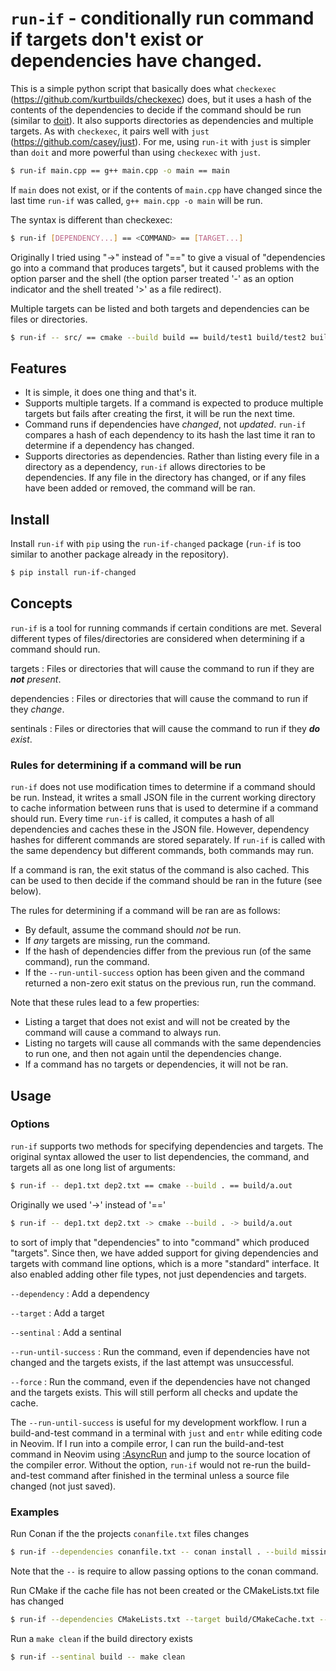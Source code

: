 # `run-if` - conditionally run command if targets don't exist or dependencies have changed.

This is a simple python script that basically does what `checkexec`
(https://github.com/kurtbuilds/checkexec) does, but it uses a hash of the
contents of the dependencies to decide if the command should be run (similar to
[doit](https://pydoit.org/)). It also supports directories as dependencies and
multiple targets. As with `checkexec`, it pairs well with `just`
(https://github.com/casey/just). For me, using `run-it` with `just` is simpler
than `doit` and more powerful than using `checkexec` with `just`.

```bash
$ run-if main.cpp == g++ main.cpp -o main == main
```

If `main` does not exist, or if the contents of `main.cpp` have changed since the last time `run-if` was called,
`g++ main.cpp -o main` will be run.

The syntax is different than checkexec:
```bash
$ run-if [DEPENDENCY...] == <COMMAND> == [TARGET...]
```
Originally I tried using "->" instead of "==" to give a visual of "dependencies go into a command that produces targets", but
it caused problems with the option parser and the shell (the option parser treated '-' as an option indicator and the shell
treated '>' as a file redirect).

Multiple targets can be listed and both targets and dependencies can be files or directories.

```bash
$ run-if -- src/ == cmake --build build == build/test1 build/test2 build/data/
```

## Features

- It is simple, it does one thing and that's it.
- Supports multiple targets. If a command is expected to produce multiple targets but fails after creating the first, it will be run the next time.
- Command runs if dependencies have _changed_, not _updated_. `run-if` compares a hash of each dependency to its hash the last time it ran to determine if a dependency has changed.
- Supports directories as dependencies. Rather than listing every file in a directory as a dependency, `run-if` allows directories to be dependencies. If any file in the directory has changed, or if any files have been added or removed, the command will be ran.

## Install

Install `run-if` with `pip` using the `run-if-changed` package (`run-if` is too similar to another package already in the repository).

```bash
$ pip install run-if-changed
```

## Concepts

`run-if` is a tool for running commands if  certain conditions are met. Several different types of files/directories are considered when
determining if a command should run.

targets
: Files or directories that will cause the command to run if they are _**not** present_.

dependencies
: Files or directories that will cause the command to run if they _change_.

sentinals
: Files or directories that will cause the command to run if they _**do** exist_.



### Rules for determining if a command will be run

`run-if` does not use modification times to determine if a command should be run. Instead, it writes a small JSON
file in the current working directory to cache information between runs that is used to determine if a command should run.
Every time `run-if` is called, it computes a hash of all dependencies and caches these in the JSON file. However, dependency hashes
for different commands are stored separately. If `run-if` is called with the same dependency but different commands, both commands may run.

If a command is ran, the exit status of the command is also cached. This can be used to then decide if the command should be ran in the future (see below).

The rules for determining if a command will be ran are as follows:

- By default, assume the command should _not_ be run.
- If _any_ targets are missing, run the command.
- If the hash of dependencies differ from the previous run (of the same command), run the command.
- If the `--run-until-success` option has been given and the command returned a non-zero exit status on the previous run, run the command.

Note that these rules lead to a few properties:

- Listing a target that does not exist and will not be created by the command will cause a command to always run.
- Listing no targets will cause all commands with the same dependencies to run one, and then not again until the dependencies change.
- If a command has no targets or dependencies, it will not be ran.

## Usage


### Options

`run-if` supports two methods for specifying dependencies and targets. The original syntax allowed the user to list dependencies, the command, and targets
all as one long list of arguments:

```bash
$ run-if -- dep1.txt dep2.txt == cmake --build . == build/a.out
```

Originally we used '->' instead of '=='

```bash
$ run-if -- dep1.txt dep2.txt -> cmake --build . -> build/a.out
```

to sort of imply that "dependencies" to into "command" which produced "targets". Since then, we have added support for giving dependencies and targets with command
line options, which is a more "standard" interface. It also enabled adding other file types, not just dependencies and targets.

`--dependency`
: Add a dependency

`--target`
: Add a target

`--sentinal`
: Add a sentinal

`--run-until-success`
: Run the command, even if dependencies have not changed and the targets exists, if the last attempt was unsuccessful.

`--force`
: Run the command, even if the dependencies have not changed and the targets exists. This will still perform all checks
  and update the cache.

The `--run-until-success` is useful for my development workflow. I run a build-and-test command in a terminal with `just` and `entr` while editing
code in Neovim. If I run into a compile error, I can run the build-and-test command in Neovim using [:AsyncRun](https://github.com/skywind3000/asyncrun.vim)
and jump to the source location of the compiler error. Without the option, `run-if` would not re-run the build-and-test command after finished in the
terminal unless a source file changed (not just saved).

### Examples

Run Conan if the the projects `conanfile.txt` files changes

```bash
$ run-if --dependencies conanfile.txt -- conan install . --build missing
```
Note that the `--` is require to allow passing options to the conan command.

Run CMake if the cache file has not been created or the CMakeLists.txt file has changed
```bash
$ run-if --dependencies CMakeLists.txt --target build/CMakeCache.txt -- bash -c 'cd build && cmake ..'
```

Run a `make clean` if the build directory exists
```bash
$ run-if --sentinal build -- make clean
```
